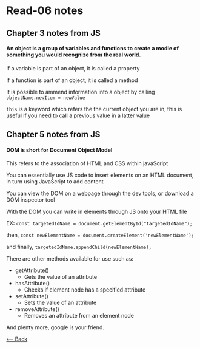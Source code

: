 # Read-06 notes

## Chapter 3 notes from JS

#### An object is a group of variables and functions to create a modle of something you would recognize from the real world.

If a variable is part of an object, it is called a property

If a function is part of an object, it is called a method

It is possible to ammend information into a object by calling `objectName.newItem = newValue`

`this` is a keyword which refers the the current object you are in, this is useful if you need to call a previous value in a latter value

## Chapter 5 notes from JS

#### DOM is short for Document Object Model

This refers to the association of HTML and CSS within javaScript

You can essentially use JS code to insert elements on an HTML document, in turn using JavaScript to add content

You can view the DOM on a webpage through the dev tools, or download a DOM inspector tool

With the DOM you can write in elements through JS onto your HTML file

EX: `const targetedIdName = document.getElementById("targetedIdName");`
<!-- The newElementName can be `article` for example -->
then, `const newElementName = document.createElement('newElementName');`
<!-- This example only works if read as a group or alltogether, if you will -->
and finally, `targetedIdName.appendChild(newElementName);`

There are other methods available for use such as:
- getAttribute()
  - Gets the value of an attribute
- hasAttribute()
  - Checks if element node has a specified attribute
- setAttribute()
  - Sets the value of an attribute
- removeAttribute()
  - Removes an attribute from an element node
  
And plenty more, google is your friend.


[<-- Back](ToC.md)